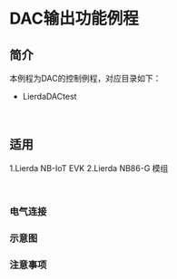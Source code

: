 # DAC输出功能例程

## 简介

本例程为DAC的控制例程，对应目录如下：

- LierdaDACtest

  ​

## 适用

1.Lierda NB-IoT EVK
2.Lierda NB86-G 模组

​

### 电气连接


### 示意图


### 注意事项

